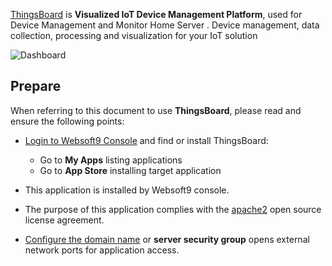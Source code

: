 [ThingsBoard](https://thingsboard.io/) is **Visualized IoT Device  Management Platform**, used for Device Management and Monitor Home Server . Device management, data collection, processing and visualization for your IoT solution


![Dashboard](https://libs.websoft9.com/Websoft9/DocsPicture/zh/thingsboard/thingsboard-gui-websoft9.png)


## Prepare

When referring to this document to use **ThingsBoard**, please read and ensure the following points:

- [Login to Websoft9 Console](./login-console) and find or install ThingsBoard:
  - Go to **My Apps** listing applications 
  - Go to **App Store** installing target application

- This application is installed by Websoft9 console.


- The purpose of this application complies with the [apache2](https://opensource.org/licenses/Apache-2.0) open source license agreement.


- [Configure the domain name](./domain-set) or **server security group** opens external network ports for application access.